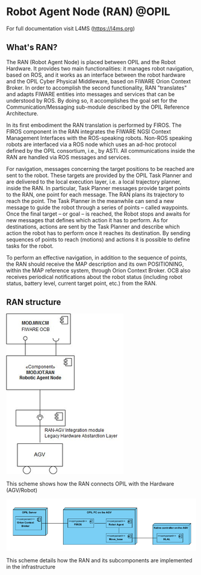 # Robot Agent Node (RAN) @OPIL 

For full documentation visit L4MS (https://l4ms.org)

## What's RAN?

The RAN (Robot Agent Node) is placed between OPIL and the Robot Hardware. It provides two main functionalities: it manages robot navigation, based on ROS, and it works as an interface between the robot hardware and the OPIL Cyber Physical Middleware, based on FIWARE Orion Context Broker. In order to accomplish the second functionality, RAN "translates" and adapts FIWARE entities into messages and services that can be understood  by ROS. By doing so, it accomplishes the goal set for the Communication/Messaging sub-module described by the OPIL Reference Architecture.

In its first embodiment the RAN translation is performed by FIROS. The FIROS component in the RAN integrates the FIWARE NGSI Context Management Interfaces with the ROS-speaking robots. Non-ROS speaking robots are interfaced via a ROS node which uses an ad-hoc protocol defined by the OPIL consortium, i.e., by ASTI. All communications inside the RAN are handled via ROS messages and services. 

For navigation, messages concerning the target positions to be reached are sent to the robot. These targets are provided by the OPIL Task Planner and are delivered to the local execution layer, i.e. a local trajectory planner, inside the RAN. In particular, Task Planner messages provide target points to the RAN, one point for each message. The RAN plans its trajectory to reach the point. The Task Planner in the meanwhile can send a new message to guide the robot through a series of points – called waypoints. Once the final target – or goal – is reached, the Robot stops and awaits for new messages that defines which action it has to perform. As for destinations, actions are sent by the Task Planner and describe which action the robot has to perform once it reaches its destination.  By sending sequences of points to reach (motions) and actions it is possible to define tasks for the robot.

To perform an effective navigation, in addition to the sequence of points, the RAN should receive the MAP description and its own POSITIONING, within the MAP reference system, through Orion Context Broker. OCB also receives periodical notifications about the robot status (including robot status, battery level, current target point, etc.) from the RAN.


## RAN structure

   ![overall architecture](./img/ranArch1.jpg)
   
  This scheme shows how the RAN connects OPIL with the Hardware (AGV/Robot)
   
   ![RAN architecture](./img/ranArch2.png)
   
   This scheme details how the RAN and its subcomponents are implemented in the infrastructure
